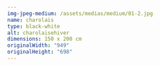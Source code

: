```yaml
---
img-jpeg-medium: /assets/medias/medium/01-2.jpg
name: charolais
type: black-white
alt: charolaisehiver
dimensions: 150 x 200 cm
originalWidth: "949"
originalHeight: "698"
---
```

